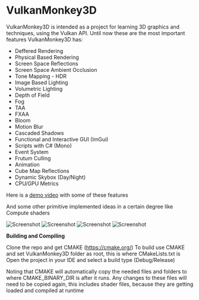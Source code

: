# VulkanMonkey3D


VulkanMonkey3D is intended as a project for learning 3D graphics and techniques, using the Vulkan API. Until now these are the most important features VulkanMonkey3D has:

* Deffered Rendering
* Physical Based Rendering
* Screen Space Reflections
* Screen Space Ambient Occlusion
* Tone Mapping - HDR
* Image Based Lighting
* Volumetric Lighting
* Depth of Field
* Fog
* TAA
* FXAA
* Bloom
* Motion Blur
* Cascaded Shadows
* Functional and Interactive GUI (ImGui)
* Scripts with C# (Mono)
* Event System
* Frutum Culling
* Animation
* Cube Map Reflections
* Dynamic Skybox (Day/Night)
* CPU/GPU Metrics

Here is a [demo video](https://www.youtube.com/watch?v=Dj1CpDCSy_k) with some of these features

And some other primitive implemented ideas in a certain degree like Compute shaders

![Screenshot](VulkanMonkey/Images/example_image3.png)
![Screenshot](VulkanMonkey/Images/example_image7.png)
![Screenshot](VulkanMonkey/Images/example_image2.png)
![Screenshot](VulkanMonkey/Images/example_image6.png)

**Building and Compiling**

Clone the repo and get CMAKE (https://cmake.org/)
To build use CMAKE and set VulkanMonkey3D folder as root, this is where CMakeLists.txt is
Open the project in your IDE and select a build type (Debug/Release)

Noting that CMAKE will automatically copy the needed files and folders to where CMAKE_BINARY_DIR is after it runs. Any changes to these files will need to be copied again, this includes shader files, because they are getting loaded and compiled at runtime